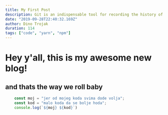 ```yaml
---
title: My First Post
description: Git is an indispensable tool for recording the history of our source code. This history increases in value the older that project gets; it is a unique archive of collaboration and hard work that describes how the project became what it is today.
date: "2019-09-28T22:40:32.169Z"
author: Dino Trojak
duration: 114
tags: ["code", "yarn", "npm"]
---
```


# Hey y'all, this is my awesome new blog!
## and thats the way we roll baby
```javascript
    const moj = "jer od mojeg koda svima dode volja";
    const kod = "malo koda da se bolje hoda";
    console.log(`${moj} ${kod}`)
```